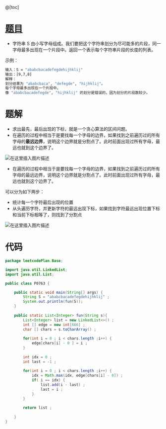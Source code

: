 ﻿@[toc]
# [题目](https://leetcode-cn.com/problems/partition-labels/)

- 字符串 S 由小写字母组成。我们要把这个字符串划分为尽可能多的片段，同一字母最多出现在一个片段中。返回一个表示每个字符串片段的长度的列表。

示例：

```bash
输入：S = "ababcbacadefegdehijhklij"
输出：[9,7,8]
解释：
划分结果为 "ababcbaca", "defegde", "hijhklij"。
每个字母最多出现在一个片段中。
像 "ababcbacadefegde", "hijhklij" 的划分是错误的，因为划分的片段数较少。 
```


# 题解
- 求出最先，最后出现的下标，就是一个贪心算法的区间问题。
- 在遍历的过程中相当于是要找每一个字母的边界，如果找到之前遍历过的所有字母的**最远边界**，说明这个边界就是分割点了。此时前面出现过所有字母，最远也就到这个边界了。

![在这里插入图片描述](https://img-blog.csdnimg.cn/27ee4fff1ccb43ee9fd3cec67f4216c3.png?x-oss-process=image/watermark,type_ZHJvaWRzYW5zZmFsbGJhY2s,shadow_50,text_Q1NETiBAUXVhbnR1bVlvdQ==,size_20,color_FFFFFF,t_70,g_se,x_16)

- 在遍历的过程中相当于是要找每一个字母的边界，如果找到之前遍历过的所有字母的最远边界，说明这个边界就是分割点了。此时前面出现过所有字母，最远也就到这个边界了。

可以分为如下两步：

- 统计每一个字符最后出现的位置
- 从头遍历字符，并更新字符的最远出现下标，如果找到字符最远出现位置下标和当前下标相等了，则找到了分割点

 

![在这里插入图片描述](https://img-blog.csdnimg.cn/9b74f4d202124ddd8d15de3996916e54.png?x-oss-process=image/watermark,type_ZHJvaWRzYW5zZmFsbGJhY2s,shadow_50,text_Q1NETiBAUXVhbnR1bVlvdQ==,size_20,color_FFFFFF,t_70,g_se,x_16)
# 代码
```java
package leetcodePlan.Base;

import java.util.LinkedList;
import java.util.List;

public class P0763 {

	public static void main(String[] args) {
		String S = "ababcbacadefegdehijhklij" ;
		System.out.println(fun(S));
	}
	
	public static List<Integer> fun(String s){
		List<Integer> list = new LinkedList<>() ;
		int [] edge = new int[666] ;
		char [] chars = s.toCharArray() ;
		
		for(int i = 0 ; i < chars.length ;i++) {
			edge[chars[i] - 0 ] = i ;
		}
		
		int idx = 0 ;
		int last = -1 ;
		
		for(int i = 0 ; i < chars.length ;i++) {
			idx = Math.max(idx, edge[chars[i] - 0]) ;
			if( i == idx) {
				list.add(i - last) ;
				last = i ;
			}
		}
	
		return list ;
		
	}
}

```

